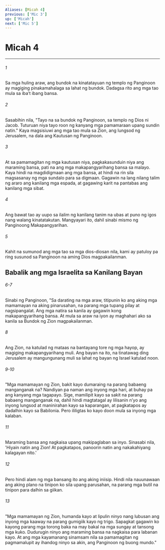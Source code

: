 ```yaml
---
Aliases: [Micah 4]
previous: ['Mic 3']
up: ['Micah']
next: ['Mic 5']
---
```

# Micah 4

***

###### 1
Sa mga huling araw, ang bundok na kinatatayuan ng templo ng Panginoon ay magiging pinakamahalaga sa lahat ng bundok. Dadagsa rito ang mga tao mula sa ibaʼt ibang bansa. 

###### 2
Sasabihin nila, "Tayo na sa bundok ng Panginoon, sa templo ng Dios ni Jacob. Tuturuan niya tayo roon ng kanyang mga pamamaraan upang sundin natin." Kaya magsisiuwi ang mga tao mula sa Zion, ang lungsod ng Jerusalem, na dala ang Kautusan ng Panginoon. 

###### 3
At sa pamamagitan ng mga kautusan niya, pagkakasunduin niya ang maraming bansa, pati na ang mga makapangyarihang bansa sa malayo. Kaya hindi na magdidigmaan ang mga bansa, at hindi na rin sila magsasanay ng mga sundalo para sa digmaan. Gagawin na lang nilang talim ng araro ang kanilang mga espada, at gagawing karit na pantabas ang kanilang mga sibat. 

###### 4
Ang bawat tao ay uupo sa ilalim ng kanilang tanim na ubas at puno ng igos nang walang kinatatakutan. Mangyayari ito, dahil sinabi mismo ng Panginoong Makapangyarihan. 

###### 5
Kahit na sumunod ang mga tao sa mga dios-diosan nila, kami ay patuloy pa ring susunod sa Panginoon na aming Dios magpakailanman.

## Babalik ang mga Israelita sa Kanilang Bayan

###### 6-7
Sinabi ng Panginoon, "Sa darating na mga araw, titipunin ko ang aking mga mamamayan na aking pinarusahan, na parang mga tupang pilay at nagsipangalat. Ang mga natira sa kanila ay gagawin kong makapangyarihang bansa. At mula sa araw na iyon ay maghahari ako sa kanila sa Bundok ng Zion magpakailanman. 

###### 8
Ang Zion, na katulad ng mataas na bantayang tore ng mga hayop, ay magiging makapangyarihang muli. Ang bayan na ito, na tinatawag ding Jerusalem ay mangungunang muli sa lahat ng bayan ng Israel katulad noon.

###### 9-10
"Mga mamamayan ng Zion, bakit kayo dumaraing na parang babaeng manganganak na? Nandiyan pa naman ang inyong mga hari, at buhay pa ang kanyang mga tagapayo. Sige, mamilipit kayo sa sakit na parang babaeng manganganak na, dahil hindi magtatagal ay lilisanin nʼyo ang inyong lungsod at maninirahan kayo sa kaparangan, at pagkatapos ay dadalhin kayo sa Babilonia. Pero ililigtas ko kayo doon mula sa inyong mga kalaban. 

###### 11
Maraming bansa ang nagkaisa upang makipaglaban sa inyo. Sinasabi nila, 'Hiyain natin ang Zion! At pagkatapos, panoorin natin ang nakakahiyang kalagayan nito.' 

###### 12
Pero hindi alam ng mga bansang ito ang aking iniisip. Hindi nila nauunawaan ang aking plano na tinipon ko sila upang parusahan, na parang mga butil na tinipon para dalhin sa giikan. 

###### 13
"Mga mamamayan ng Zion, humanda kayo at lipulin ninyo nang lubusan ang inyong mga kaaway na parang gumigiik kayo ng trigo. Sapagkat gagawin ko kayong parang mga torong baka na may bakal na mga sungay at tansong mga kuko. Dudurugin ninyo ang maraming bansa na nagkaisa para labanan kayo. At ang mga kayamanang sinamsam nila sa pamamagitan ng pagmamalupit ay ihandog ninyo sa akin, ang Panginoon ng buong mundo."
